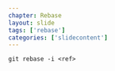 ```yaml
---
chapter: Rebase
layout: slide
tags: ['rebase']
categories: ['slidecontent']
---
```


	git rebase -i <ref>